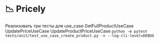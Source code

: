 # 📉 Pricely

Реализовать три тесты для use_case GetFullProductUseCase UpdatePriceUseCase UpdateProductPriceUseCase
`python -m pytest tests/unit/test_use_case_create_product.py -v --log-cli-level=DEBUG`